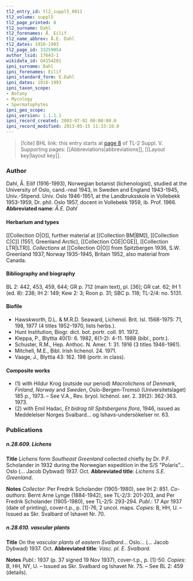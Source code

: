 ```yaml
---
tl2_entry_id: tl2_suppl5_0011
tl2_volume: suppl5
tl2_page_printed: 8
tl2_surname: Dahl
tl2_forenames: Å. Eilif
tl2_name_abbrev: Å.E. Dahl
tl2_dates: 1916-1993
tl2_page_id: 33259054
author_lsid: 17643-1
wikidata_id: Q4154201
ipni_surname: Dahl
ipni_forenames: Eilif
ipni_standard_form: E.Dahl
ipni_dates: 1916-1993
ipni_taxon_scope: 
- Botany
- Mycology
- Spermatophytes
ipni_geo_scope: 
ipni_version: 1.1.1.1
ipni_record_created: 2003-07-02 00:00:00.0
ipni_record_modified: 2013-05-15 11:33:10.0
---
```



> [!cite] BHL link: this entry starts at [page 8](https://www.biodiversitylibrary.org/page/33259054) of TL-2 Suppl. V.
> Supporting pages: [[Abbreviations|abbreviations]], [[Layout key|layout key]].

### Author

Dahl, Å. Eilif (1916-1993), Norwegian botanist (lichenologist), studied at the University of Oslo, cand.-real 1943, in Sweden and England 1943-1945, Univ.-Stipend. Univ. Oslo 1946-1951, at the Landbruksskole in Vollebekk 1953-1959, Dr. phil. Oslo 1957, docent in Vollebekk 1959, ib. Prof. 1966. 
**Abbreviated name**: *Å.E. Dahl*

#### Herbarium and types

[[Collection O|O]], further material at [[Collection BM|BM]], [[Collection C|C]] (1551, Greenland Arctic), [[Collection CGE|CGE]], [[Collection LTR|LTR]]. *Collections* at [[Collection O|O]] from Spitzbergen 1936, S.W. Greenland 1937, Norway 1935-1945, Britain 1952, also material from Canada.

#### Bibliography and biography

BL 2: 442, 453, 459, 644; GR p. 712 (main text), pl. \[36\]; GR cat. 62; IH 1 (ed. 8): 238; IH 2: 149; Kew 2: 3; Roon p. 31; SBC p. 118; TL-2/4: no. 5131.

#### Biofile

- Hawskworth, D.L. & M.R.D. Seaward, Lichenol. Brit. Isl. 1568-1975: 71, 198, 1977 (4 titles 1952-1970, lists herbs.).
- Hunt Institution, Biogr. dict. bot. portr. coll. 91. 1972.
- Kleppa, P., Blyttia 40(1): 6. 1982, 6(1-2): 4-11. 1988 (bibl., portr.).
- Schuster, R.M., Hep. Anthoc. N. Amer. 1: 31. 1916 (3 titles 1946-1961).
- Mitchell, M.E., Bibl. Irish lichenol. 24. 1971.
- Vaage, J., Blyttia 43: 162. 198 (portr. in class).

#### Composite works

- (1) with Hildur Krog (outside our period) *Macrolichens* of *Denmark*, *Finland*, *Norway* and *Sweden*, Oslo-Bergen-Tromsö (Universitetslaget) 185 p., 1973. – See V.A., Rev. bryol. lichénol. ser. 2. 39(2): 362-363. 1973.
- (2) with Emil Hadac, *Et bidrag till Spitsbergens flora*, 1946, issued as Meddelelser Norges Svalbard... og Ishavs-undersökelser nr. 63.

### Publications

##### n.28.609. Lichens

**Title**
*Lichens* form *Southeast Greenland* collected chiefly by Dr. P.F. Scholander in 1932 during the Norwegian expedition in the S/S "Polaris"... Oslo (... Jacob Dybwad) 1937. Oct.
**Abbreviated title**: *Lichens S.E. Greenland*.

**Notes**
*Collector*: Per Fredrik Scholander (1905-1980), see IH 2: 851.
*Co-authors*: Bernt Arne Lynge (1884-1942), see TL-2/3: 201-203, and Per Fredrik Scholander (1905-1980), see TL-2/5: 293-294.
*Publ*.: 17 Apr 1937 (date of printing), cover-t.p., p. \[1\]-76, 2 uncol. maps. *Copies*: B, HH, U. – Issued as Skr. Svalbard of Ishavet Nr. 70.

##### n.28.610. vascular plants

**Title**
On the *vascular plants* of *eastern Svalbard*... Oslo... (... Jacob Dybwad) 1937. Oct.
**Abbreviated title**: *Vasc. pl. E. Svalbard*.

**Notes**
*Publ*.: 1937 (p. 37 signed 19 Nov 1937), cover-t.p., p. \[1\]-50. *Copies*: B, HH, NY, U. – Issued as Skr. Svalbard og Ishavet Nr. 75. – See BL 2: 459 (details).


